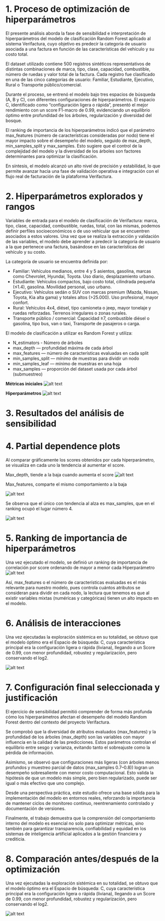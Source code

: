 # 1. Proceso de optimización de hiperparámetros
El presente análisis aborda la fase de sensibilidad e interpretación de hiperparámetros del modelo de clasificación Random Forest aplicado al sistema Verifactura, cuyo objetivo es predecir la categoría de usuario asociada a una factura en función de las características del vehículo y su costo total.

El dataset utilizado contiene 500 registros sintéticos representativos de distintas combinaciones de marca, tipo, clase, capacidad, combustible, número de ruedas y valor total de la factura.
Cada registro fue clasificado en una de las cinco categorías de usuario: Familiar, Estudiante, Ejecutivo, Rural o Transporte público/comercial.

Durante el proceso, se entrenó el modelo bajo tres espacios de búsqueda (A, B y C), con diferentes configuraciones de hiperparámetros. El espacio C, identificado como “configuración ligera o rápida”, presentó el mejor rendimiento con un score F1-macro de 0.99, evidenciando un equilibrio óptimo entre profundidad de los árboles, regularización y diversidad del bosque.

El ranking de importancia de los hiperparámetros indicó que el parámetro max_features (número de características consideradas por nodo) tiene el mayor impacto sobre el desempeño del modelo, seguido de max_depth, min_samples_split y max_samples. Esto sugiere que el control de la complejidad del modelo y la diversidad de los árboles son factores determinantes para optimizar la clasificación.

En síntesis, el modelo alcanzó un alto nivel de precisión y estabilidad, lo que permite avanzar hacia una fase de validación operativa e integración con el flujo real de facturación de la plataforma Verifactura.

# 2. Hiperparámetros explorados y rangos
Variables de entrada para el modelo de clasificación de Verifactura: marca, tipo, clase, capacidad, combustible, ruedas, total, con las mismas, podemos definir perfiles socioeconómicos o de uso vehicular que se encuentren asociados a estos valores. Una vez que se realiza la extracción y validación de las variables, el modelo debe aprender a predecir la categoría de usuario a la que pertenece una factura, basándose en las características del vehículo y su costo.

La categoría de usuario se encuentra definida por:

* Familiar: Vehículos medianos, entre 4 y 5 asientos, gasolina, marcas como Chevrolet, Hyundai, Toyota. Uso diario, desplazamiento urbano.
* Estudiante: Vehículos compactos, bajo costo total, cilindrada pequeña (≤1.4), gasolina. Movilidad personal, uso urbano.
* Ejecutivo: Vehículos sedán o SUV con marcas premium (Mazda, Nissan, Toyota, Kia alta gama) y totales altos (>25.000). Uso profesional, mayor confort.
* Rural: Vehículos 4x4, diésel, tipo camioneta o jeep, mayor tonelaje y ruedas reforzadas. Terrenos irregulares o zonas rurales.
* Transporte público / comercial: Capacidad ≥7, combustible diésel o gasolina, tipo bus, van o taxi, Transporte de pasajeros o carga.

El modelo de clasificación a utilizar es Random Forest y utiliza:
- N_estimators - Número de árboles
- max_depth — profundidad máxima de cada árbol
- max_features — número de características evaluadas en cada split
- min_samples_split — mínimo de muestras para dividir un nodo
- min_samples_leaf — mínimo de muestras en una hoja
- max_samples — proporción del dataset usada por cada árbol (submuestreo)

**Métricas iniciales**
![alt text](https://github.com/Pvidal4/Verifactura/blob/main/imagenes/image-1.png?raw=true)

**Hiperparámetros**
![alt text](https://github.com/Pvidal4/Verifactura/blob/main/imagenes/image-2.png?raw=true)

    
# 3. Resultados del análisis de sensibilidad

# 4. Partial dependence plots
Al comparar gráficamente los scores obtenidos por cada hiperparámetro, se visualiza en cada uno la tendencia al aumentar el score.

Max_depth, tiende a la baja cuando aumenta el score
![alt text](https://github.com/Pvidal4/Verifactura/blob/main/imagenes/image-5.png?raw=true)

Max_features, comparte el mismo comportamiento a la baja

![alt text](https://github.com/Pvidal4/Verifactura/blob/main/imagenes/image-6.png?raw=true)

Se observa que el único con tendencia al alza es max_samples, que en el ranking ocupó el lugar número 4.

![alt text](https://github.com/Pvidal4/Verifactura/blob/main/imagenes/image-7.png?raw=true)



# 5. Ranking de importancia de hiperparámetros
Una vez ejecutado el modelo, se definió un ranking de importancia de correlación por score ordenando de mayor a menor cada Hiperparámetro
![alt text](https://github.com/Pvidal4/Verifactura/blob/main/imagenes/image-4.png?raw=true)

Así, max_features o el número de características evaluadas es el más relevante para nuestro modelo, pues controla cuántos atributos se consideran para dividir en cada nodo, la lectura que tenemos es que al existir variables mixtas (numéricas y categóricas) tienen un alto impacto en el modelo.


# 6. Análisis de interacciones

Una vez ejecutadas la exploración sistémica en su totalidad, se obtuvo que el modelo óptimo era el Espacio de búsqueda: C, cuya característica principal era la configuración ligera o rápida (liviana), llegando a un Score de 0.99, con menor profundidad, robustez y regularización, pero conservando el log2.

![alt text](https://github.com/Pvidal4/Verifactura/blob/main/imagenes/image-8.png?raw=true)



# 7. Configuración final seleccionada y justificación

El ejercicio de sensibilidad permitió comprender de forma más profunda cómo los hiperparámetros afectan el desempeño del modelo Random Forest dentro del contexto del proyecto Verifactura.

Se comprobó que la diversidad de atributos evaluados (max_features) y la profundidad de los árboles (max_depth) son las variables con mayor influencia en la calidad de las predicciones. Estos parámetros controlan el equilibrio entre sesgo y varianza, evitando tanto el sobreajuste como la pérdida de información.

Asimismo, se observó que configuraciones más ligeras (con árboles menos profundos y muestreo parcial de datos (max_samples 0.7–0.8)) logran un desempeño sobresaliente con menor costo computacional. Esto valida la hipótesis de que un modelo más simple, pero bien regularizado, puede ser igual o más efectivo que uno complejo.

Desde una perspectiva práctica, este estudio ofrece una base sólida para la implementación del modelo en entornos reales, reforzando la importancia de mantener ciclos de monitoreo continuo, reentrenamiento controlado y documentación de versiones.

Finalmente, el trabajo demuestra que la comprensión del comportamiento interno del modelo es esencial no solo para optimizar métricas, sino también para garantizar transparencia, confiabilidad y equidad en los sistemas de inteligencia artificial aplicados a la gestión financiera y crediticia.

# 8. Comparación antes/después de la optimización

Una vez ejecutadas la exploración sistémica en su totalidad, se obtuvo que el modelo óptimo era el Espacio de búsqueda: C, cuya característica principal era la configuración ligera o rápida (liviana), llegando a un Score de 0.99, con menor profundidad, robustez y regularización, pero conservando el log2.

![alt text](https://github.com/Pvidal4/Verifactura/blob/main/imagenes/image-9.png?raw=true)




